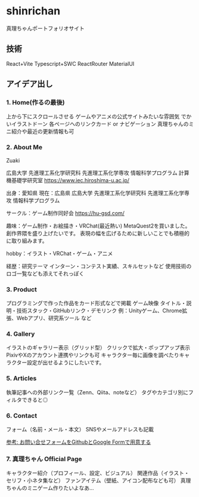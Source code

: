 # shinrichan
真理ちゃんポートフォリオサイト

## 技術
React+Vite
Typescript+SWC
ReactRouter
MaterialUI


## アイデア出し

### 1. Home(作るの最後)
上から下にスクロールさせる
ゲームやアニメの公式サイトみたいな雰囲気
でかいイラストドーン
各ページへのリンクカード or ナビゲーション
真理ちゃんのミニ紹介や最近の更新情報も可

### 2. About Me
Zuaki

広島大学 先進理工系化学研究科
先進理工系化学専攻 情報科学プログラム
計算機基礎学研究室 https://www.iec.hiroshima-u.ac.jp/

出身：愛知県 現在：広島県
広島大学 先進理工系化学研究科
先進理工系化学専攻 情報科学プログラム

サークル：ゲーム制作同好会 https://hu-gsd.com/

趣味：ゲーム制作・お絵描き・VRChat(最近熱い)
MetaQuest2を買いました。創作界隈を盛り上げたいです。
表現の幅を広げるために新しいことでも積極的に取り組みます。

hobby：イラスト・VRChat・ゲーム・アニメ


経歴：研究テーマ
インターン・コンテスト実績、スキルセットなど
使用技術のロゴ一覧なども添えてそれっぽく

### 3. Product
プログラミングで作った作品をカード形式などで掲載
ゲーム映像
タイトル・説明・技術スタック・GitHubリンク・デモリンク
例：Unityゲーム、Chrome拡張、Webアプリ、研究系ツール など

### 4. Gallery
イラストのギャラリー表示（グリッド型）
クリックで拡大・ポップアップ表示
PixivやXのアカウント連携やリンクも可
キャラクター毎に画像を調べたりキャラクター設定が出せるようにしたいです。

### 5. Articles
執筆記事への外部リンク一覧（Zenn、Qiita、noteなど）
タグやカテゴリ別にフィルタできると◎

### 6. Contact
フォーム（名前・メール・本文）
SNSやメールアドレスも記載

[参考: お問い合せフォームをGithubとGoogle Formで用意する](https://qiita.com/nekoharuyuki/items/9d45bc380272769ec16c)

### 7. 真理ちゃん Official Page
キャラクター紹介（プロフィール、設定、ビジュアル）
関連作品（イラスト・セリフ・小ネタ集など）
ファンアイテム（壁紙、アイコン配布なども可）
真理ちゃんのミニゲーム作りたいよなあ...
